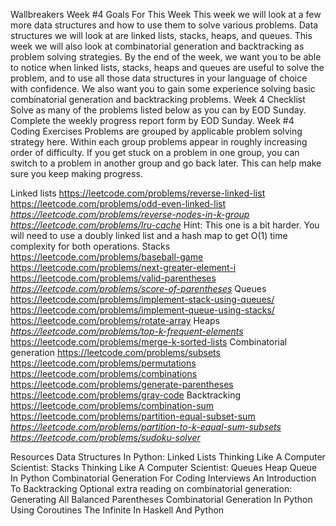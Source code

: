 Wallbreakers Week #4
	Goals For This Week
		This week we will look at a few more data structures and how to use them to solve various problems. 
		Data structures we will look at are linked lists, stacks, heaps, and queues. 
		This week we will also look at combinatorial generation and backtracking as problem solving strategies. 
		By the end of the week, we want you to be able to notice when linked lists, stacks, heaps and queues are 
		useful to solve the problem, and to use all those data structures in your language of choice with confidence. 
		We also want you to gain some experience solving basic combinatorial generation and backtracking problems.
Week 4 Checklist
	Solve as many of the problems listed below as you can by EOD Sunday.
	Complete the weekly progress report form by EOD Sunday.
Week #4 Coding Exercises
	Problems are grouped by applicable problem solving strategy here. 
	Within each group problems appear in roughly increasing order of difficulty. 
	If you get stuck on a problem in one group, you can switch to a problem in another group and go back later. 
	This can help make sure you keep making progress.



Linked lists
	https://leetcode.com/problems/reverse-linked-list
	https://leetcode.com/problems/odd-even-linked-list
	*https://leetcode.com/problems/reverse-nodes-in-k-group*
	*https://leetcode.com/problems/lru-cache*
	Hint: This one is a bit harder. You will need to use a doubly linked list and a hash map to get O(1) time complexity for both operations.
Stacks
	https://leetcode.com/problems/baseball-game
	https://leetcode.com/problems/next-greater-element-i
	https://leetcode.com/problems/valid-parentheses
	*https://leetcode.com/problems/score-of-parentheses*
Queues
	https://leetcode.com/problems/implement-stack-using-queues/
	https://leetcode.com/problems/implement-queue-using-stacks/
	https://leetcode.com/problems/rotate-array
Heaps
	*https://leetcode.com/problems/top-k-frequent-elements*
	https://leetcode.com/problems/merge-k-sorted-lists
Combinatorial generation
	https://leetcode.com/problems/subsets
	https://leetcode.com/problems/permutations
	https://leetcode.com/problems/combinations
	https://leetcode.com/problems/generate-parentheses
	https://leetcode.com/problems/gray-code
Backtracking
	https://leetcode.com/problems/combination-sum
	https://leetcode.com/problems/partition-equal-subset-sum
	*https://leetcode.com/problems/partition-to-k-equal-sum-subsets*
	*https://leetcode.com/problems/sudoku-solver*
	
	
Resources
	Data Structures In Python: Linked Lists
	Thinking Like A Computer Scientist: Stacks
	Thinking Like A Computer Scientist: Queues
	Heap Queue In Python
	Combinatorial Generation For Coding Interviews
	An Introduction To Backtracking
	Optional extra reading on combinatorial generation:
	Generating All Balanced Parentheses
	Combinatorial Generation In Python Using Coroutines
	The Infinite In Haskell And Python

